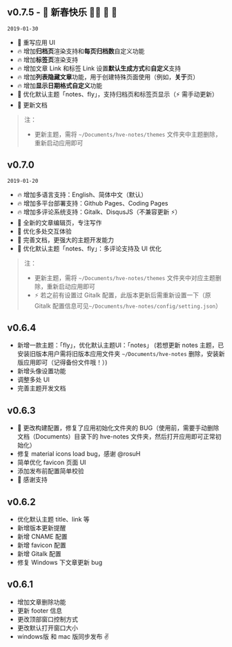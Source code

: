 ## v0.7.5 - 🎈 新春快乐 🏮 🧨 🧧 

`2019-01-30`  

- 🌈 重写应用 UI
- 🔥 增加**归档页**渲染支持和**每页归档数**自定义功能
- 🔥 增加**标签页**渲染支持
- 🔥 增加文章 Link 和标签 Link 设置**默认生成方式**和**自定义**支持
- 🔥 增加**列表隐藏文章**功能，用于创建特殊页面使用（例如，**关于**页）
- 🔥 增加**显示日期格式自定义**功能
- 🌟 优化默认主题「notes、fly」，支持归档页和标签页显示（️️⚡️ 需手动更新）
- 🌟 更新文档
> 注：
> - 更新主题，需将 `~/Documents/hve-notes/themes` 文件夹中主题删除，重新启动应用即可


## v0.7.0

`2019-01-20`  

- 🔥 增加多语言支持：English、简体中文（默认）
- 🔥 增加多平台部署支持：Github Pages、Coding Pages
- 🔥 增加多评论系统支持：Gitalk、DisqusJS（不兼容更新 ⚡️）
- 🌟 全新的文章编辑页，专注写作
- 🌟 优化多处交互体验
- 🌟 完善文档，更强大的主题开发能力
- 🌟 优化默认主题「notes、fly」：多评论支持及 UI 优化
> 注：
> - 更新主题，需将 `~/Documents/hve-notes/themes` 文件夹中对应主题删除，重新启动应用即可
> - ⚡️ 若之前有设置过 Gitalk 配置，此版本更新后需重新设置一下（原 Gitalk 配置信息可见`~/Documents/hve-notes/config/setting.json`）

## v0.6.4
- 新增一款主题：「fly」，优化默认主题UI：「notes」 (若想更新 notes 主题，已安装旧版本用户需将旧版本应用文件夹 `~/Documents/hve-notes` 删除，安装新版应用即可（记得备份文件哦！）)
- 新增头像设置功能
- 调整多处 UI
- 完善主题开发文档

## v0.6.3
- 🐛 更改构建配置，修复了应用初始化文件夹的 BUG（使用前，需要手动删除文档（Documents）目录下的 hve-notes 文件夹，然后打开应用即可正常初始化）
- 修复 material icons load bug，感谢 @rosuH
- 简单优化 favicon 页面 UI
- 添加发布前配置简单校验
- 🙏  感谢支持

## v0.6.2
- 优化默认主题 title、link 等
- 新增版本更新提醒
- 新增 CNAME 配置
- 新增 favicon 配置
- 新增 Gitalk 配置
- 修复 Windows 下文章更新 bug

## v0.6.1
- 增加文章删除功能
- 更新 footer 信息
- 更改顶部窗口控制方式
- 更改默认打开窗口大小
- windows版 和 mac 版同步发布 ✌
